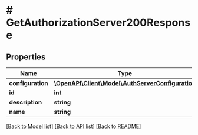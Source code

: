 # # GetAuthorizationServer200Response

## Properties

Name | Type | Description | Notes
------------ | ------------- | ------------- | -------------
**configuration** | [**\OpenAPI\Client\Model\AuthServerConfiguration**](AuthServerConfiguration.md) |  | [optional]
**id** | **int** |  | [optional]
**description** | **string** |  | [optional]
**name** | **string** |  | [optional]

[[Back to Model list]](../../README.md#models) [[Back to API list]](../../README.md#endpoints) [[Back to README]](../../README.md)
